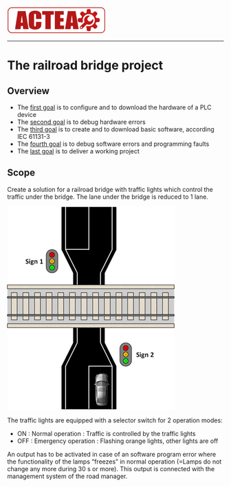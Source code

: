 
![ACTEA](../Logo_ACTEA_2.png)
_____________________________________
# The railroad bridge project
## Overview
-   The [first goal](Ex02/Subchapter04_01.md) is to configure and to download the hardware of a PLC device
-   The [second goal](Ex02/Subchapter04_02.md) is to debug hardware errors
-   The [third goal](Ex02/Subchapter04_03.md) is to create and to download basic software, according IEC 61131-3
-   The [fourth goal](Ex02/Subchapter04_04.md) is to debug software errors and programming faults
-   The [last goal](Ex02/Subchapter04_05.md) is to deliver a working project

## Scope
Create a solution for a railroad bridge with traffic lights which control the traffic under the bridge. The lane under the bridge is reduced to 1 lane.

![Railroad bridge](../Ex02/Images/Railroad_with_signs.jpg)

The traffic lights are equipped with a selector switch for 2 operation modes:
-   ON : Normal operation : Traffic is controlled by the traffic lights
-   OFF : Emergency operation : Flashing orange lights, other lights are off

An output has to be activated in case of an software program error where the
functionality of the lamps “freezes” in normal operation (=Lamps do not change any more during 30 s or more). This output is connected with the management system of the road manager.

